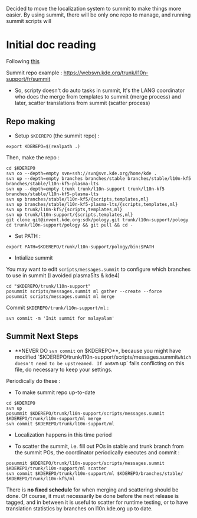 Decided to move the localization system to summit to make things more easier. By using summit, there will be only one repo to manage, and running summit scripts will 

# Initial doc reading

Following [this](https://techbase.kde.org/Localization/Workflows/PO_Summit#Translating_in_Summit)

Summit repo example : https://websvn.kde.org/trunk/l10n-support/fr/summit

* So, scripty doesn't do auto tasks in summit, It's the LANG coordinator who does the merge from templates to summit (merge process) and later, scatter translations from summit (scatter process)

## Repo making

- Setup `$KDEREPO` (the summit repo) :

```
export KDEREPO=$(realpath .)
```

Then, make the repo :

```
cd $KDEREPO
svn co --depth=empty svn+ssh://svn@svn.kde.org/home/kde .
svn up --depth=empty branches branches/stable branches/stable/l10n-kf5 branches/stable/l10n-kf5-plasma-lts
svn up --depth=empty trunk trunk/l10n-support trunk/l10n-kf5 branches/stable/l10n-kf5-plasma-lts
svn up branches/stable/l10n-kf5/{scripts,templates,ml}
svn up branches/stable/l10n-kf5-plasma-lts/{scripts,templates,ml}
svn up trunk/l10n-kf5/{scripts,templates,ml}
svn up trunk/l10n-support/{scripts,templates,ml}
git clone git@invent.kde.org:sdk/pology.git trunk/l10n-support/pology
cd trunk/l10n-support/pology && git pull && cd -
```

- Set PATH :

```
export PATH=$KDEREPO/trunk/l10n-support/pology/bin:$PATH
```

- Intialize summit

You may want to edit `scripts/messages.summit` to configure which branches to use in summit (I avoided plasma5lts & kde4)

```
cd "$KDEREPO/trunk/l10n-support"
posummit scripts/messages.summit ml gather --create --force
posummit scripts/messages.summit ml merge
```

Commit `$KDEREPO/trunk/l10n-support/ml` :

```
svn commit -m 'Init summit for malayalam'
```

## Summit Next Steps

* **NEVER DO `svn commit` on $KDEREPO**, because you might have modified `$KDEREPO/trunk/l10n-support/scripts/messages.summit` which doesn't need to be upstreamed. If an `svn up` fails conflicting on this file, do necessary to keep your settings.

Periodically do these :

- To make summit repo up-to-date

```
cd $KDEREPO
svn up
posummit $KDEREPO/trunk/l10n-support/scripts/messages.summit $KDEREPO/trunk/l10n-support/ml merge
svn commit $KDEREPO/trunk/l10n-support/ml
```

- Localization happens in this time period

- To scatter the summit, i.e. fill out POs in stable and trunk branch from the summit POs, the coordinator periodically executes and commit :

```
posummit $KDEREPO/trunk/l10n-support/scripts/messages.summit $KDEREPO/trunk/l10n-support/ml scatter
svn commit $KDEREPO/trunk/l10n-support/ml $KDEREPO/branches/stable/ $KDEREPO/trunk/l10n-kf5/ml
```

There is **no fixed schedule** for when merging and scattering should be done. Of course, it must necessarily be done before the next release is tagged, and in between it is useful to scatter for runtime testing, or to have translation statistics by branches on l10n.kde.org up to date.